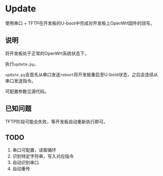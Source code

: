 # Update
使用串口 + TFTP在开发板的U-boot中完成对开发板上OpenWrt固件的烧写。

## 说明
将开发板处于正常的OpenWrt系统状态下，

执行`update.py`。

`update.py`会首先从串口发送`reboot`将开发板重启至U-boot状态，之后会连续从串口发送指令。

可配置参数见源代码。

## 已知问题

TFTP阶段可能会失败，等开发板自动重新执行即可。

## TODO
1. 串口可配置，读取循环
2. 识别特定字符串，写入对应指令
3. 自动识别串口
4. 自动重传